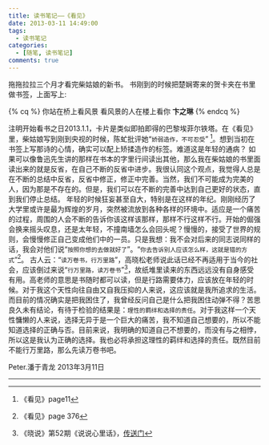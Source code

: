```yaml
---
title: 读书笔记——《看见》
date: 2013-03-11 14:49:00
tags:
  - 读书笔记
categories:
  - [随笔, 读书笔记]
comments: true
---
```


拖拖拉拉三个月才看完柴姑娘的新书。
书刚到的时候把楚娴寄来的贺卡夹在书里做书签，上面写上:

{% cq %} 
你站在桥上看风景
看风景的人在楼上看你
**卞之琳**
 {% endcq %}

<!--more-->

注明开始看书之日2013.1.1，卡片是类似即拍即得的巴黎埃菲尔铁塔。在《看见》里，柴姑娘写到刚到央视的时候，陈虻批评她“`娇弱造作，不可忍受`” [^1]。想到当初在书签上写那诗的心情，确实可以配上矫揉造作的标签。难道这是年轻的通病？
如果可以像鲁迅先生讲的那样在书本的字里行间读出其他，那么我在柴姑娘的书里面读出来的就是反省，在自己不断的反省中进步。我很认同这个观点，我觉得人总是在不断的总结中反省，反省中修正，修正中完善。当然，我们不可能成为完美的人，因为那是不存在的。但是，我们可以在不断的完善中达到自己更好的状态，直到我们停止总结。
年轻的时候狂妄甚至自大，特别是在这样的年纪。刚刚经历了大学里或许是最为辉煌的岁月，突然被流放到各种各样的环境中。适应是一个痛苦的过程，周围的人会不断的告诉你该这样该那样，那样不行这样不行。开始的倔强会换来摇头叹息，还是太年轻，不撞南墙怎么会回头呢？慢慢的，接受了世界的规则，会慢慢修正自己变成他们中的一员。只是我想：我不会对后来的同志说同样的话，我会对他们说“`按照你想的去做就好了`”。“`你去告诉别人应该怎么样，这就是错的方式`”[^2]。
古人云：“`读万卷书，行万里路`”，高晓松老师说此话已经不再适用于当今的社会，应该倒过来说“`行万里路，读万卷书`”[^3]，故纸堆里读来的东西远远没有自身感受有用。高老师的意思是书随时都可以读，但是行路需要体力，应该放在年轻的时候。对于我这个天性向往自由又自我压抑的人来说，这应该就是我所追求的生活。而目前的情况确实是把我困住了，我曾经反问自己是什么把我困住动弹不得？苦思良久未有结论，有待于检验的结果是：`理性的羁绊和选择的责任`。对于我这样一个天性慵懒的人来说，选择无异于是一个巨大的痛苦，我不知道自己想要的，所以不能知道选择的正确与否。目前来说，我明确的知道自己不想要的，而没有与之相悖，所以这是我认为正确的选择。我也必将承担这理性的羁绊和选择的责任。既然目前不能行万里路，那么先读万卷书吧。

Peter.潘于青龙
2013年3月11日

---



[^1]: 《看见》page11
[^2]: 《看见》page 376
[^3]: 《晓说》第52期《说说心里话》，[传送门](http://t.cn/zYntIDX)